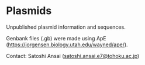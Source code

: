# Plasmids
Unpublished plasmid information and sequences.

Genbank files (.gb) were made using ApE (https://jorgensen.biology.utah.edu/wayned/ape/).

Contact: Satoshi Ansai (satoshi.ansai.e7@tohoku.ac.jp)
